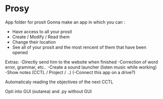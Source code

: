# Prosy
App folder for prosit
Gonna make an app in which you can :
 - Have access to all your prosit
 - Create / Modify / Read them
 - Change their location
 - See all of your prosit and the most rencent of them that have been opened
 
Extras:
-Directly send him to the website when finished
-Correction of word error, grammar, etc..
-Create a sound launcher (listen music while working)
-Show notes (CCTL / Project / ..)
(-Connect this app on a drive?)

Automaticaly reading the objectives of the next CCTL

Opti into GUI (outarea) and .py without GUI